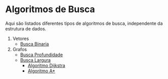 # Algoritmos de Busca

Aqui são listados diferentes tipos de algoritmos de busca, independente da estrutura de dados.


1. Vetores
     - [Busca Binaria](./buscaBinaria.md)
2. Grafos
     - [Busca Profundidade](./buscaProfundidade.md)
     - [Busca Largura](./buscaLargura.md)
       - [Algoritmo Dijkstra](../Grafos/dijkstra.md)
       - [Algoritmo A*](../Grafos/aestrela.md)



